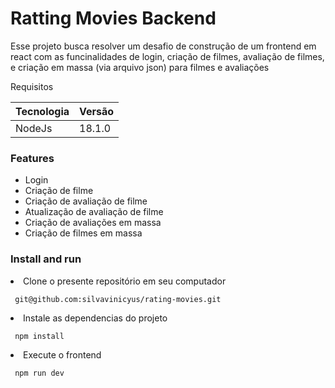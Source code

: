 # Ratting Movies Backend

Esse projeto busca resolver um desafio de construção de um frontend em react com as funcinalidades de login, criação de filmes, avaliação de filmes, e criação em massa (via arquivo json) para filmes e avaliações

Requisitos

<table>
  <thead>
    <th> Tecnologia </th>
    <th> Versão </th>
  </thead>
  <tbody>
    <tr>
      <td> NodeJs </td>
      <td> 18.1.0 </td>
    </tr>   
  </tbody>
</table>

 ### Features
 <ul>   
   <li> Login </li>
   <li> Criação de filme </li>
   <li> Criação de avaliação de filme  </li>
   <li> Atualização de avaliação de filme </li>
   <li> Criação de avaliações em massa </li>
   <li> Criação de filmes em massa </li>
 </ul>

 ### Install and run

 <li>
    Clone o presente repositório em seu computador

     git@github.com:silvavinicyus/rating-movies.git    
 </li>
 
 <li>
    Instale as dependencias do projeto

     npm install    
 </li>

 <li>
    Execute o frontend 

     npm run dev   
 </li>
